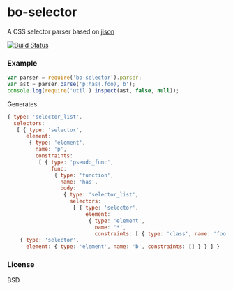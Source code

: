 # bo-selector

A CSS selector parser based on [jison](http://zaach.github.io/jison/)

[![Build Status](https://secure.travis-ci.org/featurist/bo-selector.png?branch=master)](http://travis-ci.org/featurist/bo-selector)

### Example

```js
var parser = require('bo-selector').parser;
var ast = parser.parse('p:has(.foo), b');
console.log(require('util').inspect(ast, false, null));
```

Generates

```js
{ type: 'selector_list',
  selectors:
   [ { type: 'selector',
      element:
       { type: 'element',
         name: 'p',
         constraints:
          [ { type: 'pseudo_func',
              func:
               { type: 'function',
                 name: 'has',
                 body:
                  { type: 'selector_list',
                    selectors:
                     [ { type: 'selector',
                         element:
                          { type: 'element',
                            name: '*',
                            constraints: [ { type: 'class', name: 'foo' } ] } } ] } } } ] } },
    { type: 'selector',
      element: { type: 'element', name: 'b', constraints: [] } } ] }
```

### License

BSD